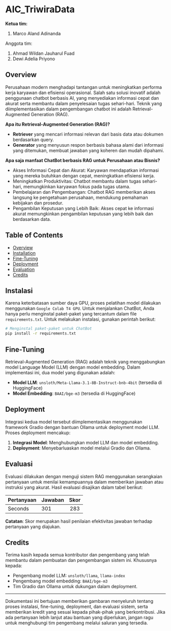 # AIC_TriwiraData
**Ketua tim:** 
1. Marco Aland Adinanda

Anggota tim:
1. Ahmad Wildan Jauharul Fuad
2. Dewi Adelia Priyono

## Overview
Perusahaan modern menghadapi tantangan untuk meningkatkan performa kerja karyawan dan efisiensi operasional. Salah satu solusi inovatif adalah penggunaan chatbot berbasis AI, yang menyediakan informasi cepat dan akurat serta membantu dalam penyelesaian tugas sehari-hari. Teknik yang diimplementasikan dalam pengembangan chatbot ini adalah Retrieval-Augmented Generation (RAG).
 
**Apa itu Retrieval-Augmented Generation (RAG)?**
- **Retriever** yang mencari informasi relevan dari basis data atau dokumen berdasarkan query.
- **Generator** yang menyusun respon berbasis bahasa alami dari informasi yang ditemukan, membuat jawaban yang koheren dan mudah dipahami.

**Apa saja manfaat ChatBot berbasis RAG untuk Perusahaan atau Bisnis?**
- Akses Informasi Cepat dan Akurat: Karyawan mendapatkan informasi yang mereka butuhkan dengan cepat, meningkatkan efisiensi kerja.
- Meningkatkan Produktivitas: Chatbot membantu dalam tugas sehari-hari, memungkinkan karyawan fokus pada tugas utama.
- Pembelajaran dan Pengembangan: Chatbot RAG memberikan akses langsung ke pengetahuan perusahaan, mendukung pemahaman kebijakan dan prosedur.
- Pengambilan Keputusan yang Lebih Baik: Akses cepat ke informasi akurat memungkinkan pengambilan keputusan yang lebih baik dan berdasarkan data.

## Table of Contents
- [Overview](#overview)
- [Installation](#installation)
- [Fine-Tuning](#fine-tuning)
- [Deployment](#deployement)
- [Evaluation](#evaluation)
- [Credits](#credits)

## Instalasi

Karena keterbatasan sumber daya GPU, proses pelatihan model dilakukan menggunakan `Google Colab T4 GPU`. Untuk menjalankan ChatBot, Anda hanya perlu menginstal paket-paket yang tercantum dalam file `requirements.txt`. Untuk melakukan instalasi, gunakan perintah berikut:

```bash
# Menginstal paket-paket untuk ChatBot
pip install -r requirements.txt
```

## Fine-Tuning

Retrieval-Augmented Generation (RAG) adalah teknik yang menggabungkan model Language Model (LLM) dengan model embedding. Dalam implementasi ini, dua model yang digunakan adalah:

- **Model LLM**: `unsloth/Meta-Llama-3.1-8B-Instruct-bnb-4bit` (tersedia di HuggingFace)
- **Model Embedding**: `BAAI/bge-m3` (tersedia di HuggingFace)

## Deployment

Integrasi kedua model tersebut diimplementasikan menggunakan framework Gradio dengan bantuan Ollama untuk deployment model LLM. Proses deployment mencakup:

1. **Integrasi Model**: Menghubungkan model LLM dan model embedding.
2. **Deployment**: Menyebarluaskan model melalui Gradio dan Ollama.

## Evaluasi

Evaluasi dilakukan dengan menguji sistem RAG menggunakan serangkaian pertanyaan untuk menilai kemampuannya dalam memberikan jawaban atau instruksi yang akurat. Hasil evaluasi disajikan dalam tabel berikut:

| Pertanyaan | Jawaban | Skor |
| :--------- | :------ | :---: |
| Seconds    | 301     | 283   |

**Catatan**: Skor merupakan hasil penilaian efektivitas jawaban terhadap pertanyaan yang diajukan.

## Credits

Terima kasih kepada semua kontributor dan pengembang yang telah membantu dalam pembuatan dan pengembangan sistem ini. Khususnya kepada:

- Pengembang model LLM: `unsloth/llama`, `llama-index`
- Pengembang model embedding: `BAAI/bge-m3`
- Tim Gradio dan Ollama untuk dukungan dalam deployment.

---

Dokumentasi ini bertujuan memberikan gambaran menyeluruh tentang proses instalasi, fine-tuning, deployment, dan evaluasi sistem, serta memberikan kredit yang sesuai kepada pihak-pihak yang berkontribusi. Jika ada pertanyaan lebih lanjut atau bantuan yang diperlukan, jangan ragu untuk menghubungi tim pengembang melalui saluran yang tersedia.
